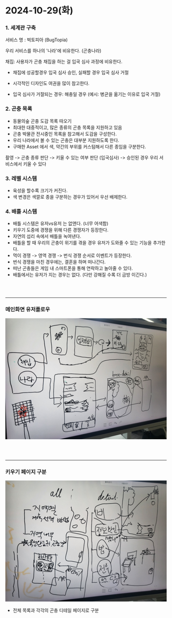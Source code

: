 # 2024-10-29(화)

### 1. 세계관 구축

서비스 명 : 벅토피아 (BugTopia)

우리 서비스를 하나의 '나라'에 비유한다. (곤충나라)

채집: 사용자가 곤충 채집을 하는 걸 입국 심사 과정에 비유한다.

- 채집에 성공할경우 입국 심사 승인, 실패할 경우 입국 심사 거절
- 시각적인 디자인도 여권을 많이 참고한다.

- 입국 심사가 거절되는 경우: 해충일 경우 (예시: 병균을 옮기는 이유로 입국 거절)

### 2. 곤충 목록

- 동물의숲 곤충 도감 목록 따오기
- 최대한 대중적이고, 많은 종류의 곤충 목록을 지원하고 있음
- 곤충 박물관 전시중인 목록을 참고해서 도감을 구성한다.
- 우리 나라에서 볼 수 있는 곤충은 대부분 지원하도록 한다.
- 구매한 Asset 에서 색, 약간의 부위를 커스텀해서 다른 종임을 구분한다.

촬영 -> 곤충 종류 판단 -> 키울 수 있는 여부 판단 (입국심사) -> 승인된 경우 우리 서비스에서 키울 수 있다

### 3. 레벨 시스템

- 육성을 할수록 크기가 커진다.
- 색 변경은 색깔로 종을 구분하는 경우가 있어서 우선 배제한다.

### 4. 배틀 시스템

- 배틀 시스템은 유저vs유저 는 없앤다. (너무 어색함)
- 키우기 도중에 경쟁을 위해 다른 경쟁자가 등장한다.
- 자연의 섭리 속에서 배틀을 녹여낸다.
- 배틀을 할 때 우리의 곤충이 위기를 겪을 경우 유저가 도와줄 수 있는 기능을 추가한다.
- 먹이 경쟁 -> 영역 경쟁 -> 번식 경쟁 순서로 이벤트가 등장한다.
- 번식 경쟁을 마친 경우에는, 결혼을 하며 떠나간다.
- 떠난 곤충들은 게임 내 스마트폰을 통해 연락하고 놀아줄 수 있다.
- 배틀에서는 유저가 지는 경우는 없다. (다만 강해질 수록 더 금방 이긴다.)

<br>
<br>

---

### 메인화면 유저플로우

![alt text](<asset/메인화면 유저플로우.jpg>)

<br>
<br>

---

### 키우기 페이지 구분

![alt text](asset/키우기페이지.jpg)

- 전체 목록과 각각의 곤충 디테일 페이지로 구분
